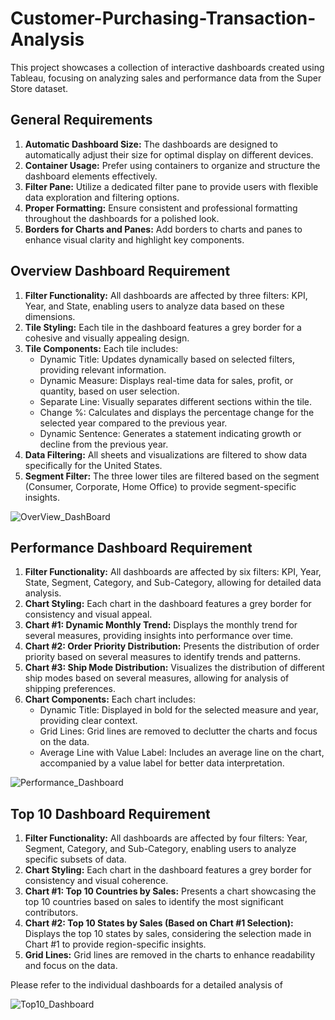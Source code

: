 # Customer-Purchasing-Transaction-Analysis


This project showcases a collection of interactive dashboards created using Tableau, focusing on analyzing sales and performance data from the Super Store dataset.

## General Requirements
1. **Automatic Dashboard Size:** The dashboards are designed to automatically adjust their size for optimal display on different devices.
2. **Container Usage:** Prefer using containers to organize and structure the dashboard elements effectively.
3. **Filter Pane:** Utilize a dedicated filter pane to provide users with flexible data exploration and filtering options.
4. **Proper Formatting:** Ensure consistent and professional formatting throughout the dashboards for a polished look.
5. **Borders for Charts and Panes:** Add borders to charts and panes to enhance visual clarity and highlight key components.

## Overview Dashboard Requirement
1. **Filter Functionality:** All dashboards are affected by three filters: KPI, Year, and State, enabling users to analyze data based on these dimensions.
2. **Tile Styling:** Each tile in the dashboard features a grey border for a cohesive and visually appealing design.
3. **Tile Components:** Each tile includes:
   - Dynamic Title: Updates dynamically based on selected filters, providing relevant information.
   - Dynamic Measure: Displays real-time data for sales, profit, or quantity, based on user selection.
   - Separate Line: Visually separates different sections within the tile.
   - Change %: Calculates and displays the percentage change for the selected year compared to the previous year.
   - Dynamic Sentence: Generates a statement indicating growth or decline from the previous year.
4. **Data Filtering:** All sheets and visualizations are filtered to show data specifically for the United States.
5. **Segment Filter:** The three lower tiles are filtered based on the segment (Consumer, Corporate, Home Office) to provide segment-specific insights.

![OverView_DashBoard](https://github.com/MalakMagdi/Customer-Purchasing-Transaction-Analysis/assets/110945022/4d80a3ce-a32c-4a97-b294-dedaf708e44e)

## Performance Dashboard Requirement
1. **Filter Functionality:** All dashboards are affected by six filters: KPI, Year, State, Segment, Category, and Sub-Category, allowing for detailed data analysis.
2. **Chart Styling:** Each chart in the dashboard features a grey border for consistency and visual appeal.
3. **Chart #1: Dynamic Monthly Trend:** Displays the monthly trend for several measures, providing insights into performance over time.
4. **Chart #2: Order Priority Distribution:** Presents the distribution of order priority based on several measures to identify trends and patterns.
5. **Chart #3: Ship Mode Distribution:** Visualizes the distribution of different ship modes based on several measures, allowing for analysis of shipping preferences.
6. **Chart Components:** Each chart includes:
   - Dynamic Title: Displayed in bold for the selected measure and year, providing clear context.
   - Grid Lines: Grid lines are removed to declutter the charts and focus on the data.
   - Average Line with Value Label: Includes an average line on the chart, accompanied by a value label for better data interpretation.

![Performance_Dashboard](https://github.com/MalakMagdi/Customer-Purchasing-Transaction-Analysis/assets/110945022/ec07938c-89e4-49b3-8183-f55d0d4556d1)

## Top 10 Dashboard Requirement
1. **Filter Functionality:** All dashboards are affected by four filters: Year, Segment, Category, and Sub-Category, enabling users to analyze specific subsets of data.
2. **Chart Styling:** Each chart in the dashboard features a grey border for consistency and visual coherence.
3. **Chart #1: Top 10 Countries by Sales:** Presents a chart showcasing the top 10 countries based on sales to identify the most significant contributors.
4. **Chart #2: Top 10 States by Sales (Based on Chart #1 Selection):** Displays the top 10 states by sales, considering the selection made in Chart #1 to provide region-specific insights.
5. **Grid Lines:** Grid lines are removed in the charts to enhance readability and focus on the data.

Please refer to the individual dashboards for a detailed analysis of


![Top10_Dashboard](https://github.com/MalakMagdi/Customer-Purchasing-Transaction-Analysis/assets/110945022/48e8255a-7d05-4ebe-a4e6-06044f053946)




